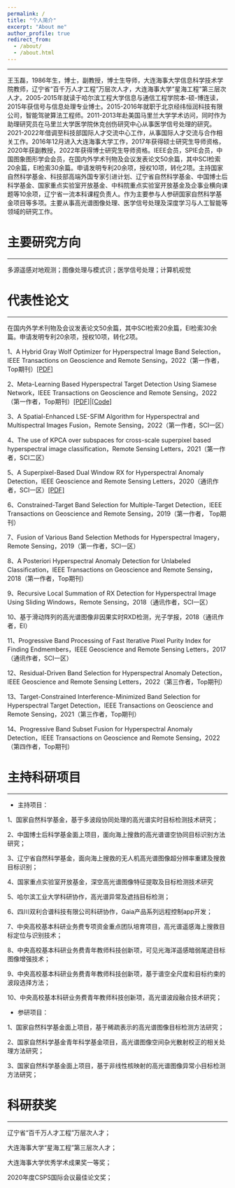 ```yaml
---
permalink: /
title: "个人简介"
excerpt: "About me"
author_profile: true
redirect_from: 
  - /about/
  - /about.html
---
```

***
王玉磊，1986年生，博士，副教授，博士生导师，大连海事大学信息科学技术学院教师，辽宁省“百千万人才工程”万层次人才，大连海事大学“星海工程”第三层次人才。2005-2015年就读于哈尔滨工程大学信息与通信工程学院本-硕-博连读，2015年获信号与信息处理专业博士。2015-2016年就职于北京经纬恒润科技有限公司，智能驾驶算法工程师。2011-2013年赴美国马里兰大学学术访问，同时作为助理研究员在马里兰大学医学院休克创伤研究中心从事医学信号处理的研究。2021-2022年借调至科技部国际人才交流中心工作，从事国际人才交流与合作相关工作。2016年12月进入大连海事大学工作，2017年获得硕士研究生导师资格，2020年获副教授，2022年获得博士研究生导师资格。IEEE会员，SPIE会员，中国图象图形学会会员，在国内外学术刊物及会议发表论文50余篇，其中SCI检索20余篇，EI检索30余篇。申请发明专利20余项，授权10项，转化2项。主持国家自然科学基金、科技部高端外国专家引进计划、辽宁省自然科学基金、中国博士后科学基金、国家重点实验室开放基金、中科院重点实验室开放基金及企事业横向课题等10余项，辽宁省一流本科课程负责人。作为主要参与人参研国家自然科学基金项目等多项。主要从事高光谱图像处理、医学信号处理及深度学习与人工智能等领域的研究工作。

主要研究方向
======

***

多源遥感对地观测；图像处理与模式识；医学信号处理；计算机视觉

代表性论文
======

***

在国内外学术刊物及会议发表论文50余篇，其中SCI检索20余篇，EI检索30余篇。申请发明专利20余项，授权10项，转化2项。

1、A Hybrid Gray Wolf Optimizer for Hyperspectral Image Band Selection，IEEE Transactions on Geoscience and Remote Sensing，2022（第一作者，Top期刊）[[PDF]](../files/A_Hybrid_Gray_Wolf_Optimizer_for_Hyperspectral_Image_Band_Selection.pdf)

2、Meta-Learning Based Hyperspectral Target Detection Using Siamese Network，IEEE Transactions on Geoscience and Remote Sensing，2022（第一作者，Top期刊）[[PDF]](../files/Meta-Learning_Based_Hyperspectral_Target_Detection_Using_Siamese_Network.pdf)|[[Code]](https://github.com/YuleiWang1/MLSN)

3、A Spatial-Enhanced LSE-SFIM Algorithm for Hyperspectral and Multispectral Images Fusion，Remote Sensing，2022（第一作者，SCI一区） 

4、The use of KPCA over subspaces for cross-scale superpixel based hyperspectral image classification，Remote Sensing Letters，2021（第一作者，SCI二区）

5、A Superpixel-Based Dual Window RX for Hyperspectral Anomaly Detection，IEEE Geoscience and Remote Sensing Letters，2020（通讯作者，SCI一区）[[PDF]](../files/A_Superpixel-Based_Dual_Window_RX_for_Hyperspectral_Anomaly_Detection.pdf)

6、Constrained-Target Band Selection for Multiple-Target Detection，IEEE Transactions on Geoscience and Remote Sensing，2019（第一作者， Top期刊）

7、Fusion of Various Band Selection Methods for Hyperspectral Imagery，Remote Sensing，2019（第一作者，SCI一区）

8、A Posteriori Hyperspectral Anomaly Detection for Unlabeled Classification，IEEE Transactions on Geoscience and Remote Sensing，2018（第一作者，Top期刊）

9、Recursive Local Summation of RX Detection for Hyperspectral Image Using Sliding Windows，Remote Sensing，2018（通讯作者，SCI一区）

10、基于滑动阵列的高光谱图像非因果实时RXD检测，光子学报，2018（通讯作者，EI）

11、Progressive Band Processing of Fast Iterative Pixel Purity Index for Finding Endmembers，IEEE Geoscience and Remote Sensing Letters，2017（通讯作者，SCI一区）

12、Residual-Driven Band Selection for Hyperspectral Anomaly Detection，IEEE Geoscience and Remote Sensing Letters，2022（第三作者，Top期刊）

13、Target-Constrained Interference-Minimized Band Selection for Hyperspectral Target Detection，IEEE Transactions on Geoscience and Remote Sensing，2021（第三作者，Top期刊）

14、Progressive Band Subset Fusion for Hyperspectral Anomaly Detection，IEEE Transactions on Geoscience and Remote Sensing，2022（第四作者，Top期刊）


主持科研项目
======

***

* 主持项目：

1、国家自然科学基金，基于多波段协同处理的高光谱实时目标检测技术研究；

2、中国博士后科学基金面上项目，面向海上搜救的高光谱谱空协同目标识别方法研究；

3、辽宁省自然科学基金，面向海上搜救的无人机高光谱图像超分辨率重建及搜救目标识别；

4、国家重点实验室开放基金，深空高光谱图像特征提取及目标检测技术研究

5、哈尔滨工业大学科研协作，高光谱异常及遮挡目标检测；

6、四川双利合谱科技有限公司科研协作，Gaia产品系列远程控制app开发；

7、中央高校基本科研业务费专项资金重点团队培育项目，高光谱遥感海上搜救目标定位与识别技术；

8、中央高校基本科研业务费青年教师科技创新项，可见光海洋遥感暗弱尾迹目标图像增强技术；

9、中央高校基本科研业务费青年教师科技创新项，基于谱空全尺度和目标约束的波段选择方法；

10、中央高校基本科研业务费青年教师科技创新项，高光谱波段融合技术研究；


* 参研项目：

1、国家自然科学基金面上项目，基于稀疏表示的高光谱图像目标检测方法研究；

2、国家自然科学基金青年科学基金项目，高光谱图像空间杂光散射校正的相关处理方法研究；

3、国家自然科学基金面上项目，基于非线性核映射的高光谱图像异常小目标检测方法研究；


科研获奖
======

***

辽宁省“百千万人才工程”万层次人才；

大连海事大学“星海工程”第三层次人才；

大连海事大学优秀学术成果奖一等奖；

2020年度CSPS国际会议最佳论文奖；
